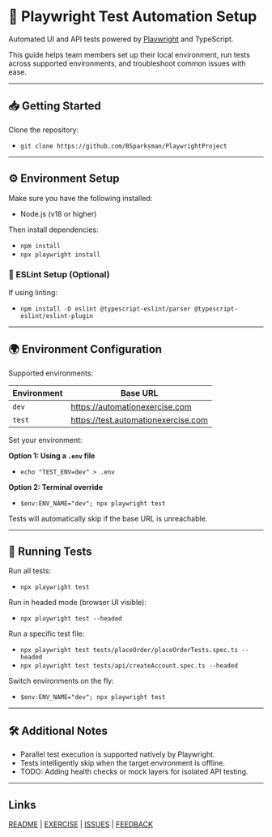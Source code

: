 ﻿# 🎯 Playwright Test Automation Setup

Automated UI and API tests powered by [Playwright](https://playwright.dev/) and TypeScript.

This guide helps team members set up their local environment, run tests across supported environments, and troubleshoot common issues with ease.

---

## 📥 Getting Started

Clone the repository:

- `git clone https://github.com/BSparksman/PlaywrightProject`

---

## ⚙️ Environment Setup

Make sure you have the following installed:

- Node.js (v18 or higher)

Then install dependencies:

- `npm install`
- `npx playwright install`

### 📐 ESLint Setup (Optional)

If using linting:

- `npm install -D eslint @typescript-eslint/parser @typescript-eslint/eslint-plugin`

---

## 🌍 Environment Configuration

Supported environments:

| Environment | Base URL                              |
|-------------|----------------------------------------|
| `dev`       | https://automationexercise.com         |
| `test`      | https://test.automationexercise.com    |

Set your environment:

**Option 1: Using a `.env` file**

- `echo "TEST_ENV=dev" > .env`

**Option 2: Terminal override**

- `$env:ENV_NAME="dev"; npx playwright test`

Tests will automatically skip if the base URL is unreachable.

---

## 🧪 Running Tests

Run all tests:

- `npx playwright test`

Run in headed mode (browser UI visible):

- `npx playwright test --headed`

Run a specific test file:

- `npx playwright test tests/placeOrder/placeOrderTests.spec.ts --headed`
- `npx playwright test tests/api/createAccount.spec.ts --headed`

Switch environments on the fly:

- `$env:ENV_NAME="dev"; npx playwright test`

---

## 🛠️ Additional Notes

- Parallel test execution is supported natively by Playwright.
- Tests intelligently skip when the target environment is offline.
- TODO: Adding health checks or mock layers for isolated API testing.


---

## Links

[README](README.md) | [EXERCISE](EXERCISE.md) | [ISSUES](ISSUES.md) | [FEEDBACK](FEEDBACK.md)